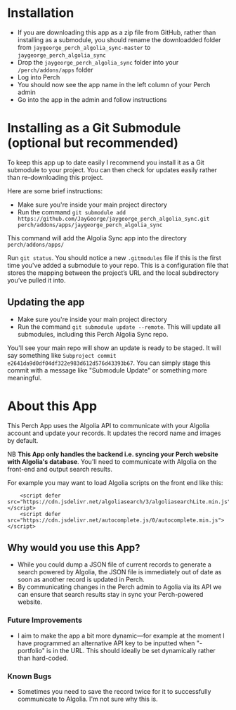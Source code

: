 # Installation
- If you are downloading this app as a zip file from GitHub, rather than installing as a submodule, you should rename the downloadded folder from `jaygeorge_perch_algolia_sync-master` to `jaygeorge_perch_algolia_sync`
- Drop the `jaygeorge_perch_algolia_sync` folder into your `/perch/addons/apps` folder
- Log into Perch
- You should now see the app name in the left column of your Perch admin
- Go into the app in the admin and follow instructions

# Installing as a Git Submodule (optional but recommended)
To keep this app up to date easily I recommend you install it as a Git submodule to your project. You can then check for updates easily rather than re-downloading this project.

Here are some brief instructions:

- Make sure you're inside your main project directory
- Run the command `git submodule add https://github.com/JayGeorge/jaygeorge_perch_algolia_sync.git perch/addons/apps/jaygeorge_perch_algolia_sync`

This command will add the Algolia Sync app into the directory `perch/addons/apps/`

Run `git status`. You should notice a new `.gitmodules` file if this is the first time you've added a submodule to your repo. This is a configuration file that stores the mapping between the project’s URL and the local subdirectory you’ve pulled it into.

## Updating the app
- Make sure you're inside your main project directory
- Run the command `git submodule update --remote`. This will update all submodules, including this Perch Algolia Sync repo.

You'll see your main repo will show an update is ready to be staged. It will say something like `Subproject commit e2641da9d0df04df322e983d612d576d43393b67`. You can simply stage this commit with a message like "Submodule Update" or something more meaningful.

# About this App
This Perch App uses the Algolia API to communicate with your Algolia account and update your records. It updates the record name and images by default.

NB **This App only handles the backend i.e. syncing your Perch website with Algolia's database**. You'll need to communicate with Algolia on the front-end and output search results.

For example you may want to load Algolia scripts on the front end like this:

```
    <script defer src="https://cdn.jsdelivr.net/algoliasearch/3/algoliasearchLite.min.js"></script>
    <script defer src="https://cdn.jsdelivr.net/autocomplete.js/0/autocomplete.min.js"></script>
```

## Why would you use this App?
- While you could dump a JSON file of current records to generate a search powered by Algolia, the JSON file is immediately out of date as soon as another record is updated in Perch.
- By communicating changes in the Perch admin to Agolia via its API we can ensure that search results stay in sync your Perch-powered website.

### Future Improvements
- I aim to make the app a bit more dynamic—for example at the moment I have programmed an alternative API key to be inputted when "-portfolio" is in the URL. This should ideally be set dynamically rather than hard-coded.

### Known Bugs
- Sometimes you need to save the record twice for it to successfully communicate to Algolia. I'm not sure why this is.